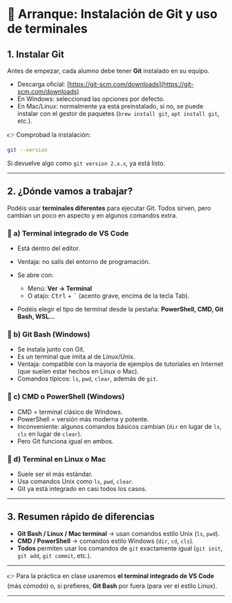 

# 🚀 **Arranque: Instalación de Git y uso de terminales**

## 1. Instalar Git

Antes de empezar, cada alumno debe tener **Git** instalado en su equipo.

* Descarga oficial: [https://git-scm.com/downloads](https://git-scm.com/downloads)
* En Windows: seleccionad las opciones por defecto.
* En Mac/Linux: normalmente ya está preinstalado, si no, se puede instalar con el gestor de paquetes (`brew install git`, `apt install git`, etc.).

👉 Comprobad la instalación:

```bash
git --version
```

Si devuelve algo como `git version 2.x.x`, ya está listo.

---

## 2. ¿Dónde vamos a trabajar?

Podéis usar **terminales diferentes** para ejecutar Git. Todos sirven, pero cambian un poco en aspecto y en algunos comandos extra.

### 🔹 a) Terminal integrado de VS Code

* Está dentro del editor.
* Ventaja: no salís del entorno de programación.
* Se abre con:

  * Menú: **Ver → Terminal**
  * O atajo: <kbd>Ctrl</kbd> + <kbd>\`</kbd> (acento grave, encima de la tecla Tab).
* Podéis elegir el tipo de terminal desde la pestaña: **PowerShell, CMD, Git Bash, WSL…**

### 🔹 b) Git Bash (Windows)

* Se instala junto con Git.
* Es un terminal que imita al de Linux/Unix.
* Ventaja: compatible con la mayoría de ejemplos de tutoriales en Internet (que suelen estar hechos en Linux o Mac).
* Comandos típicos: `ls`, `pwd`, `clear`, además de `git`.

### 🔹 c) CMD o PowerShell (Windows)

* CMD = terminal clásico de Windows.
* PowerShell = versión más moderna y potente.
* Inconveniente: algunos comandos básicos cambian (`dir` en lugar de `ls`, `cls` en lugar de `clear`).
* Pero Git funciona igual en ambos.

### 🔹 d) Terminal en Linux o Mac

* Suele ser el más estándar.
* Usa comandos Unix como `ls`, `pwd`, `clear`.
* Git ya está integrado en casi todos los casos.

---

## 3. Resumen rápido de diferencias

* **Git Bash / Linux / Mac terminal** → usan comandos estilo Unix (`ls`, `pwd`).
* **CMD / PowerShell** → comandos estilo Windows (`dir`, `cd`, `cls`).
* **Todos** permiten usar los comandos de `git` exactamente igual (`git init`, `git add`, `git commit`, etc.).

---

👉 Para la práctica en clase usaremos **el terminal integrado de VS Code** (más cómodo) o, si prefieres, **Git Bash** por fuera (para ver el estilo Linux).

---

